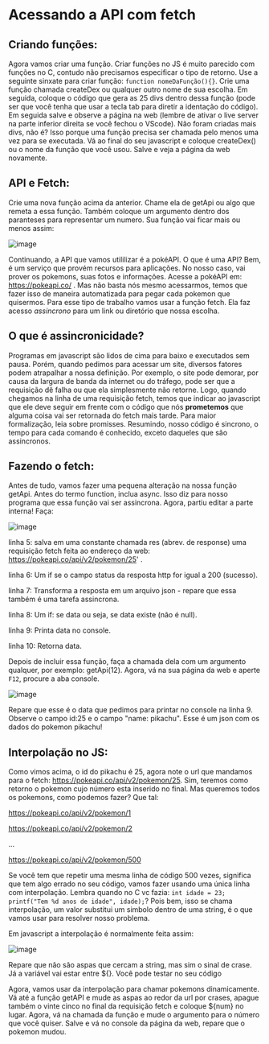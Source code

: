 # Acessando a API com fetch
## Criando funções:
Agora vamos criar uma função. Criar funções no JS é muito parecido com funções no C, contudo não precisamos especificar o tipo de retorno. Use a seguinte sinxate para criar função: `function nomeDaFunção(){}`. Crie uma função chamada createDex ou qualquer outro nome de sua escolha. Em seguida, coloque o código que gera as 25 divs dentro dessa função (pode ser que você tenha que usar a tecla tab para diretir a identação do código). Em seguida salve e observe a página na web (lembre de ativar o live server na parte inferior direita se você fechou o VScode).
Não foram criadas mais divs, não é? Isso porque uma função precisa ser chamada pelo menos uma vez para se executada. Vá ao final do seu javascript e coloque createDex() ou o nome da função que você usou. Salve e veja a página da web novamente.

## API e Fetch:
Crie uma nova função acima da anterior. Chame ela de getApi ou algo que remeta a essa função. Também coloque um argumento dentro dos paranteses para representar um numero. Sua função vai ficar mais ou menos assim:

![image](https://user-images.githubusercontent.com/39773960/218320259-3631e22a-0412-4fe4-bb5d-c8abe50108d3.png)

Continuando, a API que vamos utililizar é a pokéAPI. O que é uma API? Bem, é um serviço que provém recursos para aplicações. No nosso caso, vai prover os pokemons, suas fotos e informações. Acesse a pokéAPI em: https://pokeapi.co/ . Mas não basta nós mesmo acessarmos, temos que fazer isso de maneira automatizada para pegar cada pokemon que quisermos. Para esse tipo de trabalho vamos usar a função fetch. Ela faz acesso _assincrono_ para um link ou diretório que nossa escolha.

## O que é assincronicidade?
Programas em javascript são lidos de cima para baixo e executados sem pausa. Porém, quando pedimos para acessar um site, diversos fatores podem atrapalhar a nossa definição. Por exemplo, o site pode demorar, por causa da largura de banda da internet ou do tráfego, pode ser que a requisição dê falha ou que ela simplesmente não retorne. Logo, quando chegamos na linha de uma requisição fetch, temos que indicar ao javascript que ele deve seguir em frente com o código que nós **prometemos** que alguma coisa vai ser retornada do fetch mais tarde. Para maior formalização, leia sobre promisses. Resumindo, nosso código é sincrono, o tempo para cada comando é conhecido, exceto daqueles que são assincronos.

## Fazendo o fetch:
Antes de tudo, vamos fazer uma pequena alteração na nossa função getApi. Antes do termo function, inclua async. Isso diz para nosso programa que essa função vai ser assincrona. Agora, partiu editar a parte interna! Faça:

![image](https://user-images.githubusercontent.com/39773960/218321412-d28b32af-567c-4073-866d-d3463e3a3180.png)


linha 5: salva em uma constante chamada res (abrev. de response) uma requisição fetch feita ao endereço da web: https://pokeapi.co/api/v2/pokemon/25' .

linha 6: Um if se o campo status da resposta http for igual a 200 (sucesso).

linha 7: Transforma a resposta em um arquivo json - repare que essa também é uma tarefa assincrona.

linha 8: Um if: se data ou seja, se data existe (não é null).

linha 9: Printa data no console.

linha 10: Retorna data.

Depois de incluir essa função, faça a chamada dela com um argumento qualquer, por exemplo: getApi(12).
Agora, vá na sua página da web e aperte `F12`, procure a aba console.

![image](https://user-images.githubusercontent.com/39773960/218321666-e3137435-76f1-4482-bbbe-0e4808a484a8.png)

Repare que esse é o data que pedimos para printar no console na linha 9. Observe o campo id:25 e o campo "name: pikachu". Esse é um json com os dados do pokemon pikachu!

## Interpolação no JS:

Como vimos acima, o id do pikachu é 25, agora note o url que mandamos para o fetch: https://pokeapi.co/api/v2/pokemon/25. Sim, teremos como retorno o pokemon cujo número esta inserido no final. Mas queremos todos os pokemons, como podemos fazer? Que tal:

https://pokeapi.co/api/v2/pokemon/1

https://pokeapi.co/api/v2/pokemon/2

...

https://pokeapi.co/api/v2/pokemon/500

Se você tem que repetir uma mesma linha de código 500 vezes, significa que tem algo errado no seu código, vamos fazer usando uma única linha com interpolação. Lembra quando no C vc fazia:
`int idade = 23;
printf("Tem %d anos de idade", idade);`? Pois bem, isso se chama interpolação, um valor substitui um simbolo dentro de uma string, é o que vamos usar para resolver nosso problema.

Em javascript a interpolação é normalmente feita assim:

![image](https://user-images.githubusercontent.com/39773960/218322164-5b93ae99-a589-4d4c-b3fc-c6c0db18d4f3.png)

Repare que não são aspas que cercam a string, mas sim o sinal de crase.  Já a variável vai estar entre ${}. Você pode testar no seu código

Agora, vamos usar da interpolação para chamar pokemons dinamicamente. Vá até a função getAPI e mude as aspas ao redor da url por crases, apague também o vinte cinco no final da requisição fetch e coloque ${num} no lugar. Agora, vá na chamada da função e mude o argumento para o número que você quiser. Salve e vá no console da página da web, repare que o pokemon mudou.
